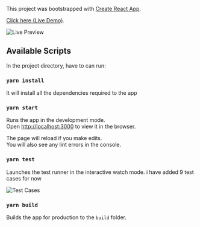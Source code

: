 This project was bootstrapped with [Create React App](https://github.com/facebook/create-react-app).

<a href="https://harshan89.github.io/temper/" target="_blank">Click here (Live Demo)</a>.

<img src="https://i.ibb.co/j56mHSN/full-project.png" alt="Live Preview">

## Available Scripts

In the project directory, have to can run:

### `yarn install`

It will install all the dependencies required to the app


### `yarn start`

Runs the app in the development mode.<br />
Open [http://localhost:3000](http://localhost:3000) to view it in the browser.

The page will reload if you make edits.<br />
You will also see any lint errors in the console.

### `yarn test`

Launches the test runner in the interactive watch mode. i have added 9 test cases for now

<img src="https://i.ibb.co/jzRXJtL/screenshot-20201017-190430.png" alt="Test Cases">

### `yarn build`

Builds the app for production to the `build` folder.


